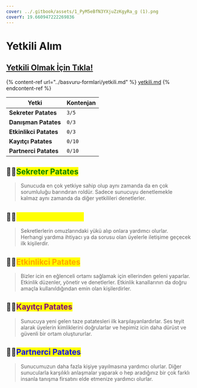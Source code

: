```yaml
---
cover: ../.gitbook/assets/1_PyM5eBfN3YXjuZzKgyRa_g (1).png
coverY: 19.660947222269836
---
```


# Yetkili Alım

## [Yetkili Olmak İçin Tıkla!](https://patates-website.vercel.app/yetkili-alim.html)

{% content-ref url="../basvuru-formlari/yetkili.md" %}
[yetkili.md](../basvuru-formlari/yetkili.md)
{% endcontent-ref %}

| Yetki                   | Kontenjan |
| ----------------------- | --------- |
| **Sekreter Patates**    | `3/5`     |
| **Danışman Patates**    | `0/3`     |
| **Etkinlikci Patates**  | `0/3`     |
| **Kayıtçı Patates**     | `0/10`    |
| **Partnerci Patates**   | `0/10`    |

## 👩‍💻<mark style="color:green;">Sekreter Patates</mark>

> Sunucuda en çok yetkiye sahip olup aynı zamanda da en çok sorumluluğu barındıran roldür. Sadece sunucuyu denetlemekle kalmaz aynı zamanda da diğer yetkilileri denetlerler.

## 👨‍🏫<mark style="color:yellow;">Danışman Patates</mark>

> Sekretlerlerin omuzlarındaki yükü alıp onlara yardımcı olurlar. Herhangi yardıma ihtiyacı ya da sorusu olan üyelerle iletişime geçecek ilk kişilerdir.

## 🏂🏼<mark style="color:orange;">Etkinlikci Patates</mark>

> Bizler icin en eğlenceli ortamı sağlamak için ellerinden geleni yaparlar. Etkinlik düzenler, yönetir ve denetlerler. Etkinlik kanallarının da doğru amaçla kullanıldığından emin olan kişilerdirler.

## 🧙‍♀️<mark style="color:purple;">Kayıtçı Patates</mark>

> Sunucuya yeni gelen taze patatesleri ilk karşılayanlardırlar. Ses teyit alarak üyelerin kimliklerini doğrularlar ve hepimiz icin daha dürüst ve güvenli bir ortam oluştururlar.

## 🧚‍♂️<mark style="color:blue;">Partnerci Patates</mark>

> Sunucumuzun daha fazla kişiye yayılmasına yardımcı olurlar. Diğer sunucularla karşılıklı anlaşmalar yaparak o hep aradığınız bir çok farklı insanla tanışma firsatını elde etmenize yardımcı olurlar.
